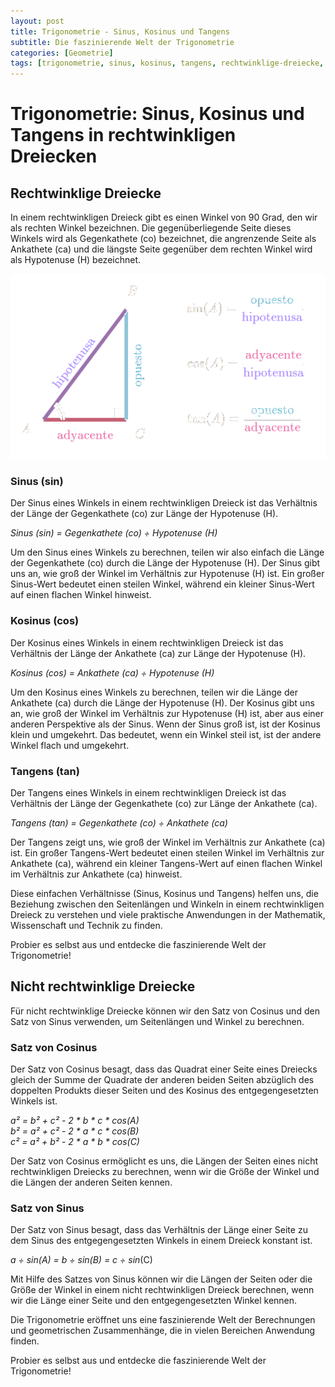 ```yaml
---
layout: post
title: Trigonometrie - Sinus, Kosinus und Tangens
subtitle: Die faszinierende Welt der Trigonometrie
categories: [Geometrie]
tags: [trigonometrie, sinus, kosinus, tangens, rechtwinklige-dreiecke, geometrische-berechnungen]
---
```

# Trigonometrie: Sinus, Kosinus und Tangens in rechtwinkligen Dreiecken

## Rechtwinklige Dreiecke
In einem rechtwinkligen Dreieck gibt es einen Winkel von 90 Grad, den wir als rechten Winkel bezeichnen. Die gegenüberliegende Seite dieses Winkels wird als Gegenkathete (co) bezeichnet, die angrenzende Seite als Ankathete (ca) und die längste Seite gegenüber dem rechten Winkel wird als Hypotenuse (H) bezeichnet.

![Desktop View](/assets/images/math/trig.png)

### Sinus (sin)
Der Sinus eines Winkels in einem rechtwinkligen Dreieck ist das Verhältnis der Länge der Gegenkathete (co) zur Länge der Hypotenuse (H).

*Sinus (sin) = Gegenkathete (co) ÷ Hypotenuse (H)*

Um den Sinus eines Winkels zu berechnen, teilen wir also einfach die Länge der Gegenkathete (co) durch die Länge der Hypotenuse (H). Der Sinus gibt uns an, wie groß der Winkel im Verhältnis zur Hypotenuse (H) ist. Ein großer Sinus-Wert bedeutet einen steilen Winkel, während ein kleiner Sinus-Wert auf einen flachen Winkel hinweist.

### Kosinus (cos)
Der Kosinus eines Winkels in einem rechtwinkligen Dreieck ist das Verhältnis der Länge der Ankathete (ca) zur Länge der Hypotenuse (H).

*Kosinus (cos) = Ankathete (ca) ÷ Hypotenuse (H)*

Um den Kosinus eines Winkels zu berechnen, teilen wir die Länge der Ankathete (ca) durch die Länge der Hypotenuse (H). Der Kosinus gibt uns an, wie groß der Winkel im Verhältnis zur Hypotenuse (H) ist, aber aus einer anderen Perspektive als der Sinus. Wenn der Sinus groß ist, ist der Kosinus klein und umgekehrt. Das bedeutet, wenn ein Winkel steil ist, ist der andere Winkel flach und umgekehrt.

### Tangens (tan)
Der Tangens eines Winkels in einem rechtwinkligen Dreieck ist das Verhältnis der Länge der Gegenkathete (co) zur Länge der Ankathete (ca).

*Tangens (tan) = Gegenkathete (co) ÷ Ankathete (ca)*

Der Tangens zeigt uns, wie groß der Winkel im Verhältnis zur Ankathete (ca) ist. Ein großer Tangens-Wert bedeutet einen steilen Winkel im Verhältnis zur Ankathete (ca), während ein kleiner Tangens-Wert auf einen flachen Winkel im Verhältnis zur Ankathete (ca) hinweist.

Diese einfachen Verhältnisse (Sinus, Kosinus und Tangens) helfen uns, die Beziehung zwischen den Seitenlängen und Winkeln in einem rechtwinkligen Dreieck zu verstehen und viele praktische Anwendungen in der Mathematik, Wissenschaft und Technik zu finden.

Probier es selbst aus und entdecke die faszinierende Welt der Trigonometrie!

## Nicht rechtwinklige Dreiecke
Für nicht rechtwinklige Dreiecke können wir den Satz von Cosinus und den Satz von Sinus verwenden, um Seitenlängen und Winkel zu berechnen.

### Satz von Cosinus
Der Satz von Cosinus besagt, dass das Quadrat einer Seite eines Dreiecks gleich der Summe der Quadrate der anderen beiden Seiten abzüglich des doppelten Produkts dieser Seiten und des Kosinus des entgegengesetzten Winkels ist.

*a² = b² + c² - 2 * b * c * cos(A)*<br>
*b² = a² + c² - 2 * a * c * cos(B)*<br>
*c² = a² + b² - 2 * a * b * cos(C)*

Der Satz von Cosinus ermöglicht es uns, die Längen der Seiten eines nicht rechtwinkligen Dreiecks zu berechnen, wenn wir die Größe der Winkel und die Längen der anderen Seiten kennen.

### Satz von Sinus
Der Satz von Sinus besagt, dass das Verhältnis der Länge einer Seite zu dem Sinus des entgegengesetzten Winkels in einem Dreieck konstant ist.

*a ÷ sin(A) = b ÷ sin(B) = c ÷ sin*(C)

Mit Hilfe des Satzes von Sinus können wir die Längen der Seiten oder die Größe der Winkel in einem nicht rechtwinkligen Dreieck berechnen, wenn wir die Länge einer Seite und den entgegengesetzten Winkel kennen.

Die Trigonometrie eröffnet uns eine faszinierende Welt der Berechnungen und geometrischen Zusammenhänge, die in vielen Bereichen Anwendung finden.

Probier es selbst aus und entdecke die faszinierende Welt der Trigonometrie!